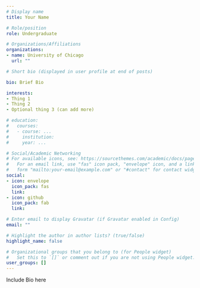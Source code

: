 ```yaml
---
# Display name
title: Your Name

# Role/position
role: Undergraduate

# Organizations/Affiliations
organizations:
- name: University of Chicago
  url: ""

# Short bio (displayed in user profile at end of posts)

bio: Brief Bio

interests:
- Thing 1
- Thing 2
- Optional thing 3 (can add more)

# education:
#   courses:
#   - course: ...
#     institution:
#     year: ...

# Social/Academic Networking
# For available icons, see: https://sourcethemes.com/academic/docs/page-builder/#icons
#   For an email link, use "fas" icon pack, "envelope" icon, and a link in the
#   form "mailto:your-email@example.com" or "#contact" for contact widget.
social:
- icon: envelope
  icon_pack: fas
  link: 
- icon: github
  icon_pack: fab
  link: 

# Enter email to display Gravatar (if Gravatar enabled in Config)
email: ""

# Highlight the author in author lists? (true/false)
highlight_name: false

# Organizational groups that you belong to (for People widget)
#   Set this to `[]` or comment out if you are not using People widget.
user_groups: []
---
```


Include Bio here
